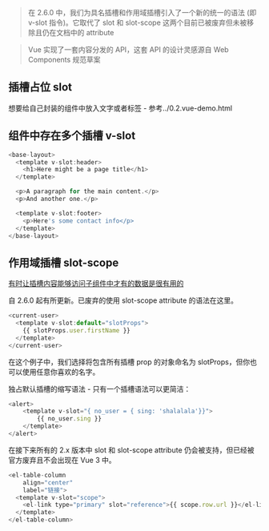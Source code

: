 > 在 2.6.0 中，我们为具名插槽和作用域插槽引入了一个新的统一的语法 (即 v-slot 指令)。它取代了 slot 和 slot-scope 这两个目前已被废弃但未被移除且仍在文档中的 attribute

> Vue 实现了一套内容分发的 API，这套 API 的设计灵感源自 Web Components 规范草案

## 插槽占位 slot
想要给自己封装的组件中放入文字或者标签 - 参考../0.2.vue-demo.html

## 组件中存在多个插槽 v-slot
```js
<base-layout>
  <template v-slot:header>
    <h1>Here might be a page title</h1>
  </template>

  <p>A paragraph for the main content.</p>
  <p>And another one.</p>

  <template v-slot:footer>
    <p>Here's some contact info</p>
  </template>
</base-layout>
```

## 作用域插槽 slot-scope
[有时让插槽内容能够访问子组件中才有的数据是很有用的](https://cn.vuejs.org/v2/guide/components-slots.html#%E4%BD%9C%E7%94%A8%E5%9F%9F%E6%8F%92%E6%A7%BD)

自 2.6.0 起有所更新。已废弃的使用 slot-scope attribute 的语法在这里。

```js
<current-user>
  <template v-slot:default="slotProps">
    {{ slotProps.user.firstName }}
  </template>
</current-user>
```
在这个例子中，我们选择将包含所有插槽 prop 的对象命名为 slotProps，但你也可以使用任意你喜欢的名字。

独占默认插槽的缩写语法 - 只有一个插槽语法可以更简洁：
```js
<alert>
    <template v-slot="{ no_user = { sing: 'shalalala'}}">
        {{ no_user.sing }}
    </template>
</alert>
```

在接下来所有的 2.x 版本中 slot 和 slot-scope attribute 仍会被支持，但已经被官方废弃且不会出现在 Vue 3 中。

```js
<el-table-column
    align="center"
    label="链接">
  <template v-slot="scope">
    <el-link type="primary" slot="reference">{{ scope.row.url }}</el-link>
  </template>
</el-table-column>
```